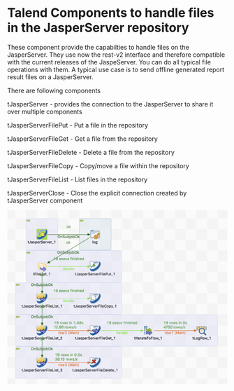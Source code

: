 # Talend Components to handle files in the JasperServer repository

These component provide the capabilties to handle files on the JasperServer.
They use now the rest-v2 interface and therefore compatible with the current releases of the JaspeServer.
You can do all typical file operations with them.
A typical use case is to send offline generated report result files on a JasperServer.

There are following components

tJasperServer - provides the connection to the JasperServer to share it over multiple components

tJasperServerFilePut - Put a file in the repository

tJasperServerFileGet - Get a file from the repository

tJasperServerFileDelete - Delete a file from the repository

tJasperServerFileCopy - Copy/move a file within the repository

tJasperServerFileList - List files in the repository

tJasperServerClose - Close the explicit connection created by tJasperServer component

![Roundtrip job](https://github.com/jlolling/talendcomp_tJasperServerFile/blob/master/doc/tJasperServer_scenario_roundtrip_new.png)
